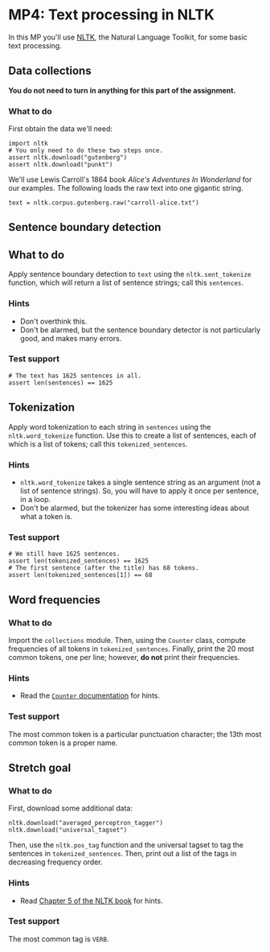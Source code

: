 # MP4: Text processing in NLTK

In this MP you'll use [NLTK](https://www.nltk.org/), the Natural Language Toolkit, for some basic text processing.

## Data collections

**You do not need to turn in anything for this part of the assignment.**

### What to do

First obtain the data we'll need:
 
    import nltk
    # You only need to do these two steps once.
    assert nltk.download("gutenberg")
    assert nltk.download("punkt")

We'll use Lewis Carroll's 1864 book _Alice's Adventures In Wonderland_ for our examples. The following loads the raw text into one gigantic string.

    text = nltk.corpus.gutenberg.raw("carroll-alice.txt")

## Sentence boundary detection

## What to do

Apply sentence boundary detection to `text` using the `nltk.sent_tokenize` function, which will return a list of sentence strings; call this `sentences`.

### Hints

* Don't overthink this.
* Don't be alarmed, but the sentence boundary detector is not particularly good, and makes many errors.

### Test support

    # The text has 1625 sentences in all.
    assert len(sentences) == 1625

## Tokenization

Apply word tokenization to each string in `sentences` using the `nltk.word_tokenize` function. Use this to create a list of sentences, each of which is a list of tokens; call this `tokenized_sentences`.

### Hints

* `nltk.word_tokenize` takes a single sentence string as an argument (not a list of sentence strings). So, you will have to apply it once per sentence, in a loop.
* Don't be alarmed, but the tokenizer has some interesting ideas about what a token is.

### Test support

    # We still have 1625 sentences.
    assert len(tokenized_sentences) == 1625 
    # The first sentence (after the title) has 68 tokens.
    assert len(tokenized_sentences[1]) == 68

## Word frequencies

### What to do

Import the `collections` module. Then, using the `Counter` class, compute frequencies of all tokens in `tokenized_sentences`. Finally, print the 20 most common tokens, one per line; however, **do not** print their frequencies.

### Hints

* Read the [`Counter` documentation](https://docs.python.org/3.6/library/collections.html#collections.Counter) for hints.

### Test support

The most common token is a particular punctuation character; the 13th most common token is a proper name.

## Stretch goal

### What to do

First, download some additional data:
  
    nltk.download("averaged_perceptron_tagger")
    nltk.download("universal_tagset")

Then, use the `nltk.pos_tag` function and the universal tagset to tag the sentences in `tokenized_sentences`. Then, print out a list of the tags in decreasing frequency order.

### Hints

* Read [Chapter 5 of the NLTK book](https://www.nltk.org/book/ch05.html) for hints.

### Test support

The most common tag is `VERB`.
